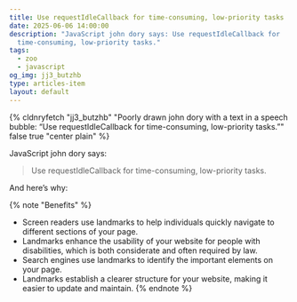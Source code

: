 ```yaml
---
title: Use requestIdleCallback for time-consuming, low-priority tasks
date: 2025-06-06 14:00:00
description: "JavaScript john dory says: Use requestIdleCallback for
  time-consuming, low-priority tasks."
tags:
  - zoo
  - javascript
og_img: jj3_butzhb
type: articles-item
layout: default
---
```

{% cldnryfetch "jj3_butzhb" "Poorly drawn john dory with a text in a speech bubble: “Use requestIdleCallback for time-consuming, low-priority tasks.”" false true "center plain" %}

JavaScript john dory says:

> Use requestIdleCallback for time-consuming, low-priority tasks.

And here’s why:

{% note "Benefits" %}
- Screen readers use landmarks to help individuals quickly navigate to different sections of your page.  
- Landmarks enhance the usability of your website for people with disabilities, which is both considerate and often required by law.  
- Search engines use landmarks to identify the important elements on your page.  
- Landmarks establish a clearer structure for your website, making it easier to update and maintain.
{% endnote %}